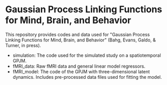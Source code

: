 # Gaussian Process Linking Functions for Mind, Brain, and Behavior

This repository provides codes and data used for "Gaussian Process Linking Functions for Mind, Brain, and Behavior" (Bahg, Evans, Galdo, & Turner, in press).

 * simulation: The code used for the simulated study on a spatiotemporal GPJM.
 * fMRI_data: Raw fMRI data and general linear model regressors.
 * fMRI_model: The code of the GPJM with three-dimensional latent dynamics. Includes pre-processed data files used for fitting the model.
